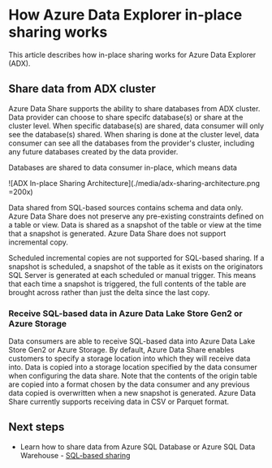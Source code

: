 # How Azure Data Explorer in-place sharing works

This article describes how in-place sharing works for Azure Data Explorer (ADX).

## Share data from ADX cluster
Azure Data Share supports the ability to share databases from ADX cluster. Data provider can choose to share specifc database(s) or share at the cluster level. When specific database(s) are shared, data consumer will only see the database(s) shared. When sharing is done at the cluster level, data consumer can see all the databases from the provider's cluster, including any future databases created by the data provider. 

Databases are shared to data consumer in-place, which means data 

![ADX In-place Sharing Architecture](./media/adx-sharing-architecture.png =200x)

Data shared from SQL-based sources contains schema and data only. Azure Data Share does not preserve any pre-existing constraints defined on a table or view. Data is shared as a snapshot of the table or view at the time that a snapshot is generated. Azure Data Share does not support incremental copy.

Scheduled incremental copies are not supported for SQL-based sharing. If a snapshot is scheduled, a snapshot of the table as it exists on the originators SQL Server is generated at each scheduled or manual trigger. This means that each time a snapshot is triggered, the full contents of the table are brought across rather than just the delta since the last copy. 

### Receive SQL-based data in Azure Data Lake Store Gen2 or Azure Storage
Data consumers are able to receive SQL-based data into Azure Data Lake Store Gen2 or Azure Storage. By default, Azure Data Share enables customers to specify a storage location into which they will receive data into. Data is copied into a storage location specified by the data consumer when configuring the data share. Note that the contents of the origin table are copied into a format chosen by the data consumer and any previous data copied is overwritten when a new snapshot is generated. Azure Data Share currently supports receiving data in CSV or Parquet format. 

## Next steps

- Learn how to share data from Azure SQL Database or Azure SQL Data Warehouse - [SQL-based sharing](share-your-sql-data.md)
